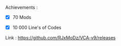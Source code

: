 Achievements :

- [x] 70 Mods

- [x] 10 000 Line's of Codes

Link : https://github.com/RJxMoDz/VCA-v9/releases
